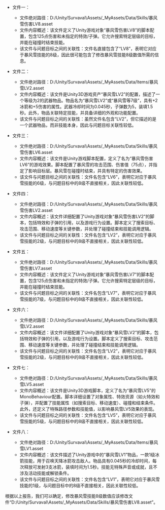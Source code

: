 * 文件一：
    * 文件绝对路径：D:/Unity/Survaval\Assets/_MyAssets/Data/Skills/暴风雪伤害LV8.asset
    * 文件内容概述：该文件定义了Unity游戏对象“暴风雪伤害LV8”的脚本配置，包含125点伤害和未指定的特效/子弹。它允许搜索特定层级的目标，并能在碰撞时结束技能。
    * 该文件与问题目标之间的关联性：文件名直接包含了“LV8”，表明它对应于暴风雪技能的8级，因此很可能包含了修改暴风雪技能8级数值所需的信息。

* 文件二：
    * 文件绝对路径：D:/Unity/Survaval\Assets/_MyAssets/Data/Items/暴风雪LV2.asset
    * 文件内容概述：该文件是Unity3D游戏资产“暴风雪LV2”的配置，描述了一个等级为2的武器物品。物品名为“暴风雪LV2”或“暴风雪等7级”，具有+2冰箭和+5伤害的属性。武器冷却时间为0.045秒，子弹数为5，装填1.5秒。此外，物品关联特定技能，并具备详细的外观和功能配置。
    * 该文件与问题目标之间的关联性：虽然文件名包含“LV2”，但它描述的是一个武器物品，而非技能本身，因此与问题目标关联性较低。

* 文件三：
    * 文件绝对路径：D:/Unity/Survaval\Assets/_MyAssets/Data/Skills/暴风雪伤害LV6.asset
    * 文件内容概述：该文件是Unity游戏脚本配置，定义了名为“暴风雪伤害LV6”的游戏效果。脚本配置了暴风雪的攻击范围、伤害值（75点），并指定了影响目标层。暴风雪在碰撞时结束，并具有特定的伤害效果。
    * 该文件与问题目标之间的关联性：文件名包含“LV6”，表明它对应于暴风雪技能的6级，与问题目标中的8级不直接相关，因此关联性较低。

* 文件四：
    * 文件绝对路径：D:/Unity/Survaval\Assets/_MyAssets/Data/Skills/暴风雪伤害LV2.asset
    * 文件内容概述：该文件详细配置了Unity游戏对象“暴风雪伤害LV2”的脚本，包括特效和子弹的引用，以及游戏行为设置。脚本定义了搜索目标、攻击范围、移动速度等关键参数，并处理了碰撞结束和技能调用逻辑。
    * 该文件与问题目标之间的关联性：文件名包含“LV2”，表明它对应于暴风雪技能的2级，与问题目标中的8级不直接相关，因此关联性较低。

* 文件五：
    * 文件绝对路径：D:/Unity/Survaval\Assets/_MyAssets/Data/Skills/暴风雪伤害LV7.asset
    * 文件内容概述：该文件定义了Unity游戏对象“暴风雪伤害LV7”的脚本配置，包含125点伤害和未指定的特效/子弹。它允许搜索特定层级的目标，并能在碰撞时结束技能。
    * 该文件与问题目标之间的关联性：文件名包含“LV7”，表明它对应于暴风雪技能的7级，与问题目标中的8级不直接相关，因此关联性较低。

* 文件六：
    * 文件绝对路径：D:/Unity/Survaval\Assets/_MyAssets/Data/Skills/暴风雪LV2.asset
    * 文件内容概述：该文件详细配置了Unity游戏对象“暴风雪LV2”的脚本，包括特效和子弹的引用，以及游戏行为设置。脚本定义了搜索目标、攻击范围、移动速度等关键参数，并处理了碰撞结束和技能调用逻辑。
    * 该文件与问题目标之间的关联性：文件名包含“LV2”，表明它对应于暴风雪技能的2级，与问题目标中的8级不直接相关，因此关联性较低。

* 文件七：
    * 文件绝对路径：D:/Unity/Survaval\Assets/_MyAssets/Data/Skills/暴风雪LV5.asset
    * 文件内容概述：该文件是Unity3D游戏脚本，定义了名为“暴风雪LV5”的MonoBehaviour配置。脚本详细设置了对象属性、特效资源（如火特效和子弹），并配置了技能属性（如搜索目标、移动速度）、碰撞和结束条件。此外，还定义了特殊路径参数和技能值，以影响暴风雪LV5效果的表现。
    * 该文件与问题目标之间的关联性：文件名包含“LV5”，表明它对应于暴风雪技能的5级，与问题目标中的8级不直接相关，因此关联性较低。

* 文件八：
    * 文件绝对路径：D:/Unity/Survaval\Assets/_MyAssets/Data/Items/暴风雪LV1.asset
    * 文件内容概述：该文件描述了Unity游戏中的“暴风雪LV1”物品，一款1级冰箭技能，用于召唤天降冰箭攻击敌人。物品具有0.045秒的冷却时间，每次释放可发射3支冰箭，装填时间为1.5秒。技能无特殊声音或成就，且不涉及活动技能或解锁条件。
    * 该文件与问题目标之间的关联性：文件名包含“LV1”，表明它对应于暴风雪技能的1级，与问题目标中的8级不直接相关，因此关联性较低。

根据以上报告，我们可以确定，修改暴风雪技能8级数值应该修改文件“D:/Unity/Survaval\Assets/_MyAssets/Data/Skills/暴风雪伤害LV8.asset”。